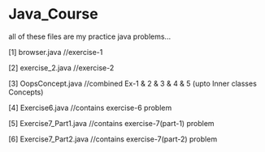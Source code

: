 # Java_Course

all of these files are my practice java problems...

[1] browser.java //exercise-1

[2] exercise_2.java //exercise-2

[3] OopsConcept.java //combined Ex-1 & 2 & 3 & 4 & 5 (upto Inner classes Concepts)

[4] Exercise6.java  //contains exercise-6 problem

[5] Exercise7_Part1.java  //contains exercise-7(part-1) problem

[6] Exercise7_Part2.java  //contains exercise-7(part-2) problem

